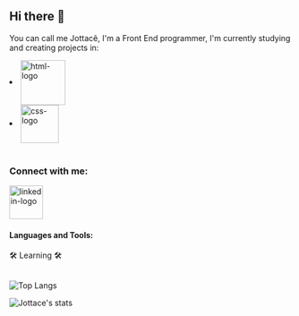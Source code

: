 ## Hi there 👋

You can call me Jottacê, I'm a Front End programmer, I'm currently studying and creating projects in:
<br>
  <li><img align="center" alt="html-logo" src="https://img.shields.io/badge/HTML5-E34F26?style=for-the-badge&logo=html5&logoColor=white" width="80px" img/>
  </li>
  <li><img align="center" alt="css-logo" src="https://img.shields.io/badge/CSS3-1572B6?style=for-the-badge&logo=css3&logoColor=white" width="68px" img/>
  </li>
<br>
<h3>Connect with me:</h3>

<p>
  <a href="https://linkedin.com/in/jottace-dev/"> 
  <img align="center" alt="linkedin-logo" src="https://img.shields.io/badge/LinkedIn-0077B5?style=for-the-badge&logo=linkedin&logoColor=white" width="60px" img/> 
  </a>  
</p>

<h4>Languages and Tools:</h4>
  🛠️ Learning 🛠️
<br>
<br>

![Top Langs](https://github-readme-stats.vercel.app/api/top-langs/?username=jottacedev&layout=compact)

![Jottace's stats](https://github-readme-stats.vercel.app/api?username=jottacedev&show_icons=true&theme=transparent)

